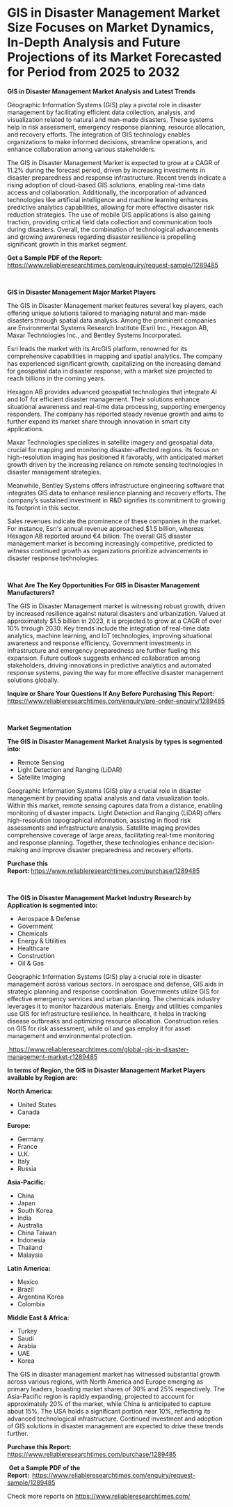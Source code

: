 <p><h1>GIS in Disaster Management Market Size Focuses on Market Dynamics, In-Depth Analysis and Future Projections of its Market Forecasted for Period from 2025 to 2032</h1></p><p><strong>GIS in Disaster Management Market Analysis and Latest Trends</strong></p>
<p><p>Geographic Information Systems (GIS) play a pivotal role in disaster management by facilitating efficient data collection, analysis, and visualization related to natural and man-made disasters. These systems help in risk assessment, emergency response planning, resource allocation, and recovery efforts. The integration of GIS technology enables organizations to make informed decisions, streamline operations, and enhance collaboration among various stakeholders.</p><p>The GIS in Disaster Management Market is expected to grow at a CAGR of 11.2% during the forecast period, driven by increasing investments in disaster preparedness and response infrastructure. Recent trends indicate a rising adoption of cloud-based GIS solutions, enabling real-time data access and collaboration. Additionally, the incorporation of advanced technologies like artificial intelligence and machine learning enhances predictive analytics capabilities, allowing for more effective disaster risk reduction strategies. The use of mobile GIS applications is also gaining traction, providing critical field data collection and communication tools during disasters. Overall, the combination of technological advancements and growing awareness regarding disaster resilience is propelling significant growth in this market segment.</p></p>
<p><strong>Get a Sample PDF of the Report:&nbsp;</strong> <a href="https://www.reliableresearchtimes.com/enquiry/request-sample/1289485?utm_campaign=3063&utm_medium=2&utm_source=Github&utm_content=ia&utm_term=29032025&utm_id=gis-in-disaster-management">https://www.reliableresearchtimes.com/enquiry/request-sample/1289485</a></p>
<p>&nbsp;</p>
<p><strong>GIS in Disaster Management Major Market Players</strong></p>
<p><p>The GIS in Disaster Management market features several key players, each offering unique solutions tailored to managing natural and man-made disasters through spatial data analysis. Among the prominent companies are Environmental Systems Research Institute (Esri) Inc., Hexagon AB, Maxar Technologies Inc., and Bentley Systems Incorporated.</p><p>Esri leads the market with its ArcGIS platform, renowned for its comprehensive capabilities in mapping and spatial analytics. The company has experienced significant growth, capitalizing on the increasing demand for geospatial data in disaster response, with a market size projected to reach billions in the coming years.</p><p>Hexagon AB provides advanced geospatial technologies that integrate AI and IoT for efficient disaster management. Their solutions enhance situational awareness and real-time data processing, supporting emergency responders. The company has reported steady revenue growth and aims to further expand its market share through innovation in smart city applications.</p><p>Maxar Technologies specializes in satellite imagery and geospatial data, crucial for mapping and monitoring disaster-affected regions. Its focus on high-resolution imaging has positioned it favorably, with anticipated market growth driven by the increasing reliance on remote sensing technologies in disaster management strategies.</p><p>Meanwhile, Bentley Systems offers infrastructure engineering software that integrates GIS data to enhance resilience planning and recovery efforts. The company’s sustained investment in R&D signifies its commitment to growing its footprint in this sector.</p><p>Sales revenues indicate the prominence of these companies in the market. For instance, Esri's annual revenue approached $1.5 billion, whereas Hexagon AB reported around €4 billion. The overall GIS disaster management market is becoming increasingly competitive, predicted to witness continued growth as organizations prioritize advancements in disaster response technologies.</p></p>
<p>&nbsp;</p>
<p><strong>What Are The Key Opportunities For GIS in Disaster Management Manufacturers?</strong></p>
<p><p>The GIS in Disaster Management market is witnessing robust growth, driven by increased resilience against natural disasters and urbanization. Valued at approximately $1.5 billion in 2023, it is projected to grow at a CAGR of over 10% through 2030. Key trends include the integration of real-time data analytics, machine learning, and IoT technologies, improving situational awareness and response efficiency. Government investments in infrastructure and emergency preparedness are further fueling this expansion. Future outlook suggests enhanced collaboration among stakeholders, driving innovations in predictive analytics and automated response systems, paving the way for more effective disaster management solutions globally.</p></p>
<p><strong>Inquire or Share Your Questions If Any Before Purchasing This Report:</strong> <a href="https://www.reliableresearchtimes.com/enquiry/pre-order-enquiry/1289485?utm_campaign=3063&utm_medium=2&utm_source=Github&utm_content=ia&utm_term=29032025&utm_id=gis-in-disaster-management">https://www.reliableresearchtimes.com/enquiry/pre-order-enquiry/1289485</a></p>
<p>&nbsp;</p>
<p><strong>Market Segmentation</strong></p>
<p><strong>The GIS in Disaster Management Market Analysis by types is segmented into:</strong></p>
<p><ul><li>Remote Sensing</li><li>Light Detection and Ranging (LiDAR)</li><li>Satellite Imaging</li></ul></p>
<p><p>Geographic Information Systems (GIS) play a crucial role in disaster management by providing spatial analysis and data visualization tools. Within this market, remote sensing captures data from a distance, enabling monitoring of disaster impacts. Light Detection and Ranging (LiDAR) offers high-resolution topographical information, assisting in flood risk assessments and infrastructure analysis. Satellite imaging provides comprehensive coverage of large areas, facilitating real-time monitoring and response planning. Together, these technologies enhance decision-making and improve disaster preparedness and recovery efforts.</p></p>
<p><strong>Purchase this Report:&nbsp;</strong><a href="https://www.reliableresearchtimes.com/purchase/1289485?utm_campaign=3063&utm_medium=2&utm_source=Github&utm_content=ia&utm_term=29032025&utm_id=gis-in-disaster-management">https://www.reliableresearchtimes.com/purchase/1289485</a></p>
<p>&nbsp;</p>
<p><strong>The GIS in Disaster Management Market Industry Research by Application is segmented into:</strong></p>
<p><ul><li>Aerospace & Defense</li><li>Government</li><li>Chemicals</li><li>Energy & Utilities</li><li>Healthcare</li><li>Construction</li><li>Oil & Gas</li></ul></p>
<p><p>Geographic Information Systems (GIS) play a crucial role in disaster management across various sectors. In aerospace and defense, GIS aids in strategic planning and response coordination. Governments utilize GIS for effective emergency services and urban planning. The chemicals industry leverages it to monitor hazardous materials. Energy and utilities companies use GIS for infrastructure resilience. In healthcare, it helps in tracking disease outbreaks and optimizing resource allocation. Construction relies on GIS for risk assessment, while oil and gas employ it for asset management and environmental protection.</p></p>
<p><a href="https://www.reliableresearchtimes.com/global-gis-in-disaster-management-market-r1289485?utm_campaign=3063&utm_medium=2&utm_source=Github&utm_content=ia&utm_term=29032025&utm_id=gis-in-disaster-management">&nbsp;https://www.reliableresearchtimes.com/global-gis-in-disaster-management-market-r1289485</a></p>
<p><strong>In terms of Region, the GIS in Disaster Management Market Players available by Region are:</strong></p>
<p>
    <p> <strong> North America: </strong>
        <ul>
            <li>United States</li>
            <li>Canada</li>
        </ul>
        </p> 
    <p> <strong> Europe: </strong>
        <ul>
            <li>Germany</li>
            <li>France</li>
            <li>U.K.</li>
            <li>Italy</li>
            <li>Russia</li>
        </ul>
        </p> 
    <p> <strong> Asia-Pacific: </strong>
        <ul>
            <li>China</li>
            <li>Japan</li>
            <li>South Korea</li>
            <li>India</li>
            <li>Australia</li>
            <li>China Taiwan</li>
            <li>Indonesia</li>
            <li>Thailand</li>
            <li>Malaysia</li>
        </ul>
        </p> 
    <p> <strong> Latin America: </strong>
        <ul>
            <li>Mexico</li>
            <li>Brazil</li>
            <li>Argentina Korea</li>
            <li>Colombia</li>
        </ul>
        </p> 
    <p> <strong> Middle East & Africa: </strong>
        <ul>
            <li>Turkey</li>
            <li>Saudi</li>
            <li>Arabia</li>
            <li>UAE</li>
            <li>Korea</li>
        </ul>
    </p>
    </p>
<p><p>The GIS in disaster management market has witnessed substantial growth across various regions, with North America and Europe emerging as primary leaders, boasting market shares of 30% and 25% respectively. The Asia-Pacific region is rapidly expanding, projected to account for approximately 20% of the market, while China is anticipated to capture about 15%. The USA holds a significant portion near 10%, reflecting its advanced technological infrastructure. Continued investment and adoption of GIS solutions in disaster management are expected to drive these trends further.</p></p>
<p><strong>Purchase this Report: </strong><a href="https://www.reliableresearchtimes.com/purchase/1289485?utm_campaign=3063&utm_medium=2&utm_source=Github&utm_content=ia&utm_term=29032025&utm_id=gis-in-disaster-management">https://www.reliableresearchtimes.com/purchase/1289485</a></p>
<p>&nbsp;<strong>Get a Sample PDF of the Report:&nbsp;&nbsp;</strong><a href="https://www.reliableresearchtimes.com/enquiry/request-sample/1289485?utm_campaign=3063&utm_medium=2&utm_source=Github&utm_content=ia&utm_term=29032025&utm_id=gis-in-disaster-management">https://www.reliableresearchtimes.com/enquiry/request-sample/1289485</a></p>
<p><strong></strong></p>
<p>Check more reports on <a href="https://www.reliableresearchtimes.com/?utm_campaign=3063&utm_medium=2&utm_source=Github&utm_content=ia&utm_term=29032025&utm_id=gis-in-disaster-management">https://www.reliableresearchtimes.com/</a></p>
